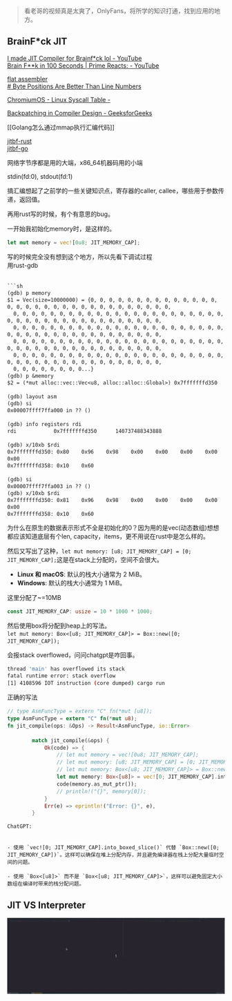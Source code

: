 > 看老哥的视频真是太爽了，OnlyFans，将所学的知识打通，找到应用的地方。


## BrainF*ck JIT

[I made JIT Compiler for Brainf\*ck lol - YouTube](https://www.youtube.com/watch?v=mbFY3Rwv7XM&t=15s)  
[Brain F\*\*k in 100 Seconds | Prime Reacts: - YouTube](https://www.youtube.com/watch?v=NAwAeOATEfg)

[flat assembler](https://flatassembler.net/)  
[# Byte Positions Are Better Than Line Numbers](https://www.computerenhance.com/p/byte-positions-are-better-than-line)  

[ChromiumOS - Linux Syscall Table -](https://www.chromium.org/chromium-os/developer-library/reference/linux-constants/syscalls/#syscall-availability)

[Backpatching in Compiler Design - GeeksforGeeks](https://www.geeksforgeeks.org/backpatching-in-compiler-design/)

[[Golang怎么通过mmap执行汇编代码]]

[jitbf-rust](https://github.com/Ysoding/jitbf-rust)  
[jitbf-go](https://github.com/Ysoding/jitbf)

网络字节序都是用的大端，x86_64机器码用的小端

stdin(fd:0), stdout(fd:1)

搞汇编想起了之前学的一些关键知识点，寄存器的caller, callee，哪些用于参数传递，返回值。

再用rust写的时候，有个有意思的bug。  

一开始我初始化memory时，是这样的。

```rust
let mut memory = vec![0u8; JIT_MEMORY_CAP];
```

写的时候完全没有想到这个地方，所以先看下调试过程  
用rust-gdb

```

```sh
(gdb) p memory
$1 = Vec(size=10000000) = {0, 0, 0, 0, 0, 0, 0, 0, 0, 0, 0, 0, 0, 0, 0, 0, 0, 0, 0, 0, 0, 0, 0, 0, 0, 0, 0, 0, 0, 0, 0, 0,
  0, 0, 0, 0, 0, 0, 0, 0, 0, 0, 0, 0, 0, 0, 0, 0, 0, 0, 0, 0, 0, 0, 0, 0, 0, 0, 0, 0, 0, 0, 0, 0, 0, 0, 0, 0, 0, 0, 0, 0,
  0, 0, 0, 0, 0, 0, 0, 0, 0, 0, 0, 0, 0, 0, 0, 0, 0, 0, 0, 0, 0, 0, 0, 0, 0, 0, 0, 0, 0, 0, 0, 0, 0, 0, 0, 0, 0, 0, 0, 0,
  0, 0, 0, 0, 0, 0, 0, 0, 0, 0, 0, 0, 0, 0, 0, 0, 0, 0, 0, 0, 0, 0, 0, 0, 0, 0, 0, 0, 0, 0, 0, 0, 0, 0, 0, 0, 0, 0, 0, 0,
  0, 0, 0, 0, 0, 0, 0, 0, 0, 0, 0, 0, 0, 0, 0, 0, 0, 0, 0, 0, 0, 0, 0, 0, 0, 0, 0, 0, 0, 0, 0, 0, 0, 0, 0, 0, 0, 0, 0, 0,
  0, 0, 0, 0, 0, 0, 0, 0...}
(gdb) p &memory
$2 = (*mut alloc::vec::Vec<u8, alloc::alloc::Global>) 0x7fffffffd350

(gdb) layout asm
(gdb) si
0x00007ffff7ffa000 in ?? ()

(gdb) info registers rdi
rdi            0x7fffffffd350      140737488343888

(gdb) x/10xb $rdi
0x7fffffffd350: 0x80    0x96    0x98    0x00    0x00    0x00    0x00    0x00
0x7fffffffd358: 0x10    0x60

(gdb) si
0x00007ffff7ffa003 in ?? ()
(gdb) x/10xb $rdi
0x7fffffffd350: 0x81    0x96    0x98    0x00    0x00    0x00    0x00    0x00
0x7fffffffd358: 0x10    0x60
```

为什么在原生的数据表示形式不全是初始化的0？因为用的是vec(动态数组)想想都应该知道底层有个len, capacity，items，更不用说在rust中是怎么样的。

然后又写出了这种，`let mut memory: [u8; JIT_MEMORY_CAP] = [0; JIT_MEMORY_CAP];`这是在stack上分配的，空间不会很大。  

- **Linux 和 macOS**: 默认的栈大小通常为 2 MiB。
- **Windows**: 默认的栈大小通常为 1 MiB。

这里分配了~=10MB

```rust 
const JIT_MEMORY_CAP: usize = 10 * 1000 * 1000; 
```

然后使用box将分配到heap上的写法。  
`let mut memory: Box<[u8; JIT_MEMORY_CAP]> = Box::new([0; JIT_MEMORY_CAP]);`  

会报stack overflowed，问问chatgpt是咋回事。

```sh
thread 'main' has overflowed its stack  
fatal runtime error: stack overflow  
[1] 4108596 IOT instruction (core dumped) cargo run
```

正确的写法

```rust
// type AsmFuncType = extern "C" fn(*mut [u8]);
type AsmFuncType = extern "C" fn(*mut u8);
fn jit_compile(ops: &Ops) -> Result<AsmFuncType, io::Error> 

        match jit_compile(&ops) {
            Ok(code) => {
                // let mut memory = vec![0u8; JIT_MEMORY_CAP];
                // let mut memory: [u8; JIT_MEMORY_CAP] = [0; JIT_MEMORY_CAP];
                // let mut memory: Box<[u8; JIT_MEMORY_CAP]> = Box::new([0; JIT_MEMORY_CAP]);
                let mut memory: Box<[u8]> = vec![0; JIT_MEMORY_CAP].into_boxed_slice();
                code(memory.as_mut_ptr());
                // println!("{}", memory[0]);
            }
            Err(e) => eprintln!("Error: {}", e),
        } 
```

```
ChatGPT: 


- 使用 `vec![0; JIT_MEMORY_CAP].into_boxed_slice()` 代替 `Box::new([0; JIT_MEMORY_CAP])`。这样可以确保在堆上分配内存，并且避免编译器在栈上分配大量临时空间的问题。

- 使用 `Box<[u8]>` 而不是 `Box<[u8; JIT_MEMORY_CAP]>`，这样可以避免固定大小数组在编译时带来的栈分配问题。

```

## JIT VS Interpreter

![](https://raw.githubusercontent.com/Ysoding/jitbf-rust/main/jit-vs-interpreter.gif)